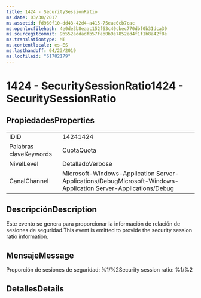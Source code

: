 ```yaml
---
title: 1424 - SecuritySessionRatio
ms.date: 03/30/2017
ms.assetid: fd960f10-dd43-42d4-a415-75eae0cb7cac
ms.openlocfilehash: 4e0de3b8eaac152f63c40cbec770dbf0b31dca30
ms.sourcegitcommit: 9b552addadfb57fab0b9e7852ed4f1f1b8a42f8e
ms.translationtype: MT
ms.contentlocale: es-ES
ms.lasthandoff: 04/23/2019
ms.locfileid: "61782179"
---
```

# <a name="1424---securitysessionratio"></a><span data-ttu-id="400f8-102">1424 - SecuritySessionRatio</span><span class="sxs-lookup"><span data-stu-id="400f8-102">1424 - SecuritySessionRatio</span></span>
## <a name="properties"></a><span data-ttu-id="400f8-103">Propiedades</span><span class="sxs-lookup"><span data-stu-id="400f8-103">Properties</span></span>  
  
|||  
|-|-|  
|<span data-ttu-id="400f8-104">ID</span><span class="sxs-lookup"><span data-stu-id="400f8-104">ID</span></span>|<span data-ttu-id="400f8-105">1424</span><span class="sxs-lookup"><span data-stu-id="400f8-105">1424</span></span>|  
|<span data-ttu-id="400f8-106">Palabras clave</span><span class="sxs-lookup"><span data-stu-id="400f8-106">Keywords</span></span>|<span data-ttu-id="400f8-107">Cuota</span><span class="sxs-lookup"><span data-stu-id="400f8-107">Quota</span></span>|  
|<span data-ttu-id="400f8-108">Nivel</span><span class="sxs-lookup"><span data-stu-id="400f8-108">Level</span></span>|<span data-ttu-id="400f8-109">Detallado</span><span class="sxs-lookup"><span data-stu-id="400f8-109">Verbose</span></span>|  
|<span data-ttu-id="400f8-110">Canal</span><span class="sxs-lookup"><span data-stu-id="400f8-110">Channel</span></span>|<span data-ttu-id="400f8-111">Microsoft-Windows-Application Server-Applications/Debug</span><span class="sxs-lookup"><span data-stu-id="400f8-111">Microsoft-Windows-Application Server-Applications/Debug</span></span>|  
  
## <a name="description"></a><span data-ttu-id="400f8-112">Descripción</span><span class="sxs-lookup"><span data-stu-id="400f8-112">Description</span></span>  
 <span data-ttu-id="400f8-113">Este evento se genera para proporcionar la información de relación de sesiones de seguridad.</span><span class="sxs-lookup"><span data-stu-id="400f8-113">This event is emitted to provide the security session ratio information.</span></span>  
  
## <a name="message"></a><span data-ttu-id="400f8-114">Mensaje</span><span class="sxs-lookup"><span data-stu-id="400f8-114">Message</span></span>  
 <span data-ttu-id="400f8-115">Proporción de sesiones de seguridad: %1/%2</span><span class="sxs-lookup"><span data-stu-id="400f8-115">Security session ratio: %1/%2</span></span>  
  
## <a name="details"></a><span data-ttu-id="400f8-116">Detalles</span><span class="sxs-lookup"><span data-stu-id="400f8-116">Details</span></span>
